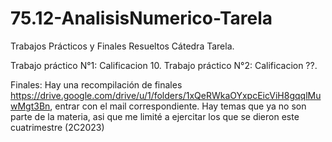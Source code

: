 # 75.12-AnalisisNumerico-Tarela

Trabajos Prácticos y Finales Resueltos Cátedra Tarela.

Trabajo práctico N°1: Calificacion 10.
Trabajo práctico N°2: Calificacion ??.

Finales: Hay una recompilación de finales https://drive.google.com/drive/u/1/folders/1xQeRWkaOYxpcEicViH8gqqlMuwMgt3Bn, entrar con el mail correspondiente.
Hay temas que ya no son parte de la materia, asi que me limité a ejercitar los que se dieron este cuatrimestre (2C2023)
